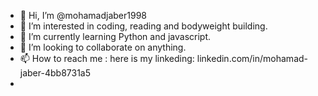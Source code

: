 - 👋 Hi, I’m @mohamadjaber1998
- 👀 I’m interested in coding, reading and bodyweight building.
- 🌱 I’m currently learning Python and javascript.
- 💞️ I’m looking to collaborate on anything.
- 📫 How to reach me : here is my linkeding: linkedin.com/in/mohamad-jaber-4bb8731a5
- 

<!---
mohamadjaber1998/mohamadjaber1998 is a ✨ special ✨ repository because its `README.md` (this file) appears on your GitHub profile.
You can click the Preview link to take a look at your changes.
--->
